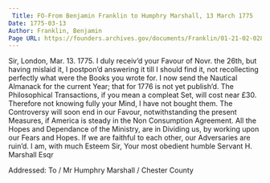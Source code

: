```yaml
---
 Title: FO-From Benjamin Franklin to Humphry Marshall, 13 March 1775
Date: 1775-03-13
Author: Franklin, Benjamin
Page URL: https://founders.archives.gov/documents/Franklin/01-21-02-0289
---
```


Sir,
London, Mar. 13. 1775.
I duly receiv’d your Favour of Novr. the 26th, but having mislaid it, I postpon’d answering it till I should find it, not recollecting perfectly what were the Books you wrote for. I now send the Nautical Almanack for the current Year; that for 1776 is not yet publish’d. The Philosophical Transactions, if you mean a compleat Set, will cost near £30. Therefore not knowing fully your Mind, I have not bought them.
The Controversy will soon end in our Favour, notwithstanding the present Measures, if America is steady in the Non Consumption Agreement. All the Hopes and Dependance of the Ministry, are in Dividing us, by working upon our Fears and Hopes. If we are faithful to each other, our Adversaries are ruin’d. I am, with much Esteem Sir, Your most obedient humble Servant
H. Marshall Esqr
 
Addressed: To / Mr Humphry Marshall / Chester County

